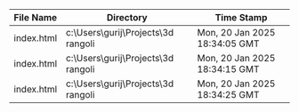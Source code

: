| File Name | Directory | Time Stamp |
| --- | --- | --- |
| index.html | c:\Users\gurij\Projects\3d rangoli | Mon, 20 Jan 2025 18:34:05 GMT |
| index.html | c:\Users\gurij\Projects\3d rangoli | Mon, 20 Jan 2025 18:34:15 GMT |
| index.html | c:\Users\gurij\Projects\3d rangoli | Mon, 20 Jan 2025 18:34:25 GMT |
